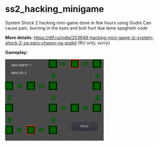 # ss2_hacking_minigame

System Shock 2 hacking mini-game done in few hours using Godot
Сan cause  pain, burning in the eyes and butt hurt due lame spaghetti code

**More details:** https://dtf.ru/indie/203649-hacking-mini-game-iz-system-shock-2-za-paru-chasov-na-godot (RU only, sorry)

**Gameplay:**

![](gameplay.gif)
